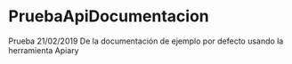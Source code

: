 # PruebaApiDocumentacion

Prueba 21/02/2019 De la documentación de ejemplo por defecto usando la herramienta Apiary
